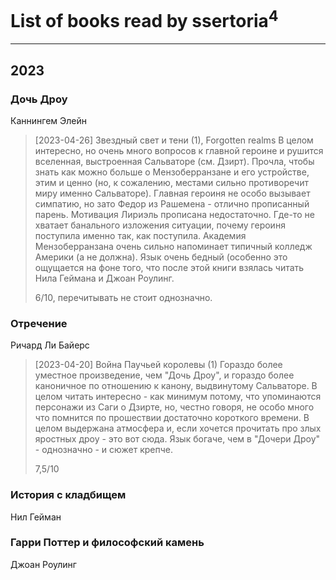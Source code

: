 # List of books read by ssertoria<sup>4</sup>
---

## 2023

### Дочь Дроу
Каннингем Элейн
> [2023-04-26] Звездный свет и тени (1), Forgotten realms
> В целом интересно, но очень много вопросов к главной героине и рушится вселенная, выстроенная Сальваторе (см. Дзирт). Прочла, чтобы знать как можно больше о Мензоберранзане и его устройстве, этим и ценно (но, к сожалению, местами сильно противоречит миру именно Сальваторе). Главная героиня не особо вызывает симпатию, но зато Федор из Рашемена - отлично прописанный парень. Мотивация Лириэль прописана недостаточно. Где-то не хватает банального изложения ситуации, почему героиня поступила именно так, как поступила.
> Академия Мензоберранзана очень сильно напоминает типичный колледж Америки (а не должна).
> Язык очень бедный (особенно это ощущается на фоне того, что после этой книги взялась читать Нила Геймана и Джоан Роулинг.
> 
> 6/10, перечитывать не стоит однозначно.


### Отречение
Ричард Ли Байерс
> [2023-04-20] Война Паучьей королевы (1)
> Гораздо более уместное произведение, чем "Дочь Дроу", и гораздо более каноничное по отношению к канону, выдвинутому Сальваторе.
> В целом читать интересно - как минимум потому, что упоминаются персонажи из Саги о Дзирте, но, честно говоря, не особо много что помнится по прошествии достаточно короткого времени. В целом выдержана атмосфера и, если хочется прочитать про злых яростных дроу - это вот сюда.
> Язык богаче, чем в "Дочери Дроу" - однозначно - и сюжет крепче.
> 
> 7,5/10


### История с кладбищем
Нил Гейман


### Гарри Поттер и философский камень
Джоан Роулинг



